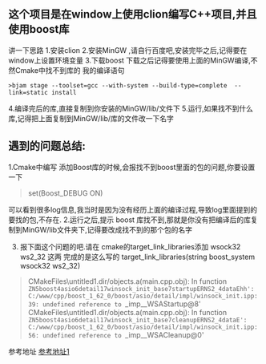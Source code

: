 这个项目是在window上使用clion编写C++项目,并且使用boost库
--

讲一下思路
1.安装clion
2.安装MinGW ,请自行百度吧,安装完毕之后,记得要在window上设置环境变量
3.下载boost 下载之后记得要使用上面的MinGW编译,不然Cmake中找不到库的
    我的编译语句
    
    >bjam stage --toolset=gcc --with-system --build-type=complete  --link=static install
4.编译完后的库,直接复制到你安装的MinGW/lib/文件下
5.运行,如果找不到什么库,记得把上面复制到MinGW/lib/库的文件改一下名字

遇到的问题总结:
--
1.Cmake中编写 添加Boost库的时候,会报找不到boost里面的包的问题,你要设置一下
   >set(Boost_DEBUG ON)
   
可以看到很多log信息,我当时是因为没有经历上面的编译过程,导致log里面提到的要找的包,不存在.
2.运行之后,提示 boost 库找不到,那就是你没有把编译后的库复制到MinGW/lib文件夹下,记得要改成找不到的那个包的名字

3. 报下面这个问题的吧.请在 cmake的target_link_libraries添加 wsock32 ws2_32 这两
    完成的是这么写的 target_link_libraries(string boost_system wsock32 ws2_32)
>CMakeFiles\untitled1.dir/objects.a(main.cpp.obj): In function `ZN5boost4asio6detail17winsock_init_base7startupERNS2_4dataEhh':
 C:/www/cpp/boost_1_62_0/boost/asio/detail/impl/winsock_init.ipp:39: undefined reference to `_imp__WSAStartup@8'
 CMakeFiles\untitled1.dir/objects.a(main.cpp.obj): In function `ZN5boost4asio6detail17winsock_init_base7cleanupERNS2_4dataE':
 C:/www/cpp/boost_1_62_0/boost/asio/detail/impl/winsock_init.ipp:56: undefined reference to `_imp__WSACleanup@0'



参考地址 [参考地址1](https://segmentfault.com/q/1010000007420187?sort=created)